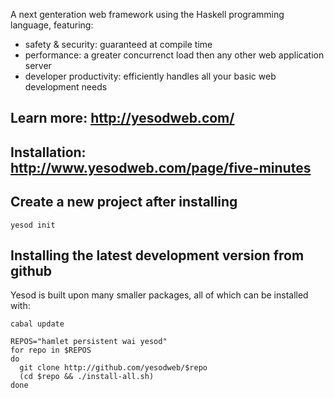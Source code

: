A next genteration web framework using the Haskell programming language, featuring:
  * safety & security: guaranteed at compile time
  * performance: a greater concurrenct load then any other web application server
  * developer productivity: efficiently handles all your basic web development needs

## Learn more: http://yesodweb.com/


## Installation: http://www.yesodweb.com/page/five-minutes


## Create a new project after installing

    yesod init


## Installing the latest development version from github

Yesod is built upon many smaller packages, all of which can be installed with:

    cabal update

    REPOS="hamlet persistent wai yesod"
    for repo in $REPOS
    do
      git clone http://github.com/yesodweb/$repo
      (cd $repo && ./install-all.sh)
    done

